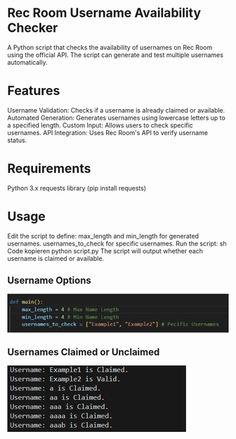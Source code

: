 # Rec Room Username Availability Checker
A Python script that checks the availability of usernames on Rec Room using the official API. The script can generate and test multiple usernames automatically.

# Features
Username Validation: Checks if a username is already claimed or available.
Automated Generation: Generates usernames using lowercase letters up to a specified length.
Custom Input: Allows users to check specific usernames.
API Integration: Uses Rec Room's API to verify username status.
# Requirements
Python 3.x
requests library (pip install requests)
# Usage
Edit the script to define:
max_length and min_length for generated usernames.
usernames_to_check for specific usernames.
Run the script:
sh
Code kopieren
python script.py
The script will output whether each username is claimed or available.

## Username Options

![alt text](https://github.com/DustinWorlds/RecNet-Username-Checker/blob/main/Username%20options.png)

## Usernames Claimed or Unclaimed

![alt text](https://github.com/DustinWorlds/RecNet-Username-Checker/blob/main/Usernames.png)
